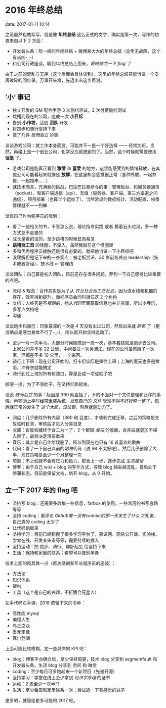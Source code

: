 # 2016 年终总结
date: 2017-01-11 10:14

之前虽然也瞎写写，但是像 **年终总结** 这么正式的文字，确实是第一次，写作的初衷来自以下 2 方面：

- 开发者头条：阮一峰的年终终结 + 微博某大大的年终总结（全年无故障，这个有点凶-_-）
- 和公司行政座谈，聊到年终总结上面来，*是时候立一下 flag 了*

由于之前的混乱与无序（这个后面会具体谈到），这里的年终总结只能当做一个支离破碎的回忆录。万事开头难，先迈出去这步再说。

## ’小‘ 事记

- 独立开发的 GM 配合手游 3 次删档测试，2 次付费删档测试
- 跳槽到现在的公司，达成一次 **小目标**
- 告别 **小作坊**，适应 **团队** 开发
- 将跑步和骑行坚持下来
- 做了几件 *破而后立* 的事

谈谈游戏公司：就工作本身而言，可能并不一是一个好选择 —— 经常加班。当然，再碰上是一个创业公司，化学反应就更剧烈了。当然，这个时候就需要使用 **但是** 了。

- 游戏公司是能真正看到 **激情** 和 **喜爱** 的地方，这里能感受到的情绪释放，在其他公司可能看起来就像是 **放肆**，在这里却会感觉很正常（各种外放、一起熬夜、一起撸串……）
- 就技术而言，充满新的挑战，巴拉巴拉我参与的事：管理后台、和服务器通信（socket）、和客户端通信（api）、充值（服务器、客户端、第三方渠道之间通信）、项目部署（也算半个运维了），当然常规的数据统计、活动配置、权限管理就不一一列举

谈谈自己作为程序员的规划：

- 看了一些相关的书，不管怎么说，理论指导实践 或者 摸着石头过河，多一种方式总不会错的
- 成长是看的见的，至少跳槽的时候显而易见
- **跳槽涨工资** 的怪圈，不深入，虽然我就在这个怪圈里
- 多和优秀程序员接触还是很有必要的，就把他当做一下小目标吧
- 没理解但是记下来的一些观点：被老板赏识、30 岁前培养出 leadership（技术或者管理）、技术线 or 管理线

谈谈团队：自己算是初入团队，目前还存在很多问题，罗列一下自己感觉比较重要的点吧。

- 流程 & 规范：合作其实是为了从 *农业社会到工业社会*，因为流水线和机器的存在，效率得到提升，而程序员会同时担任这 2 个角色
- 文档：人终究是不*精确*的，想从*代码*里面获取信息也并非易事，所以少埋坑，多写点文档吧
- 沟通

谈谈跑步和骑行：印象最深的一次是 4 天没有出过公司，然后出来就 *醉氧* 了（更准确点是感觉身体不行了-_-），所以就开始坚持运动了。

- 至少一月一次半马，大部分时候能做到一周一次，基本套路就是跑步去公司。上家公司差不多 22 公里，中间要过一次黄浦江。现在的公司虽然搬了一次家，但都差不多 10 公里，一个来回。
- 骑行上下班：现在公司开始的，打卡但实际是弹性上班；上海的雨天也多是微雨，冲锋衣就能搞定
- 骑行到过上海的所有轮渡口，算是达成一项成就了吧

顺便一提，为了不涨肚子，在坚持仰卧起坐。

谈谈 *破而后立* 的事：起因是 360 网盘挂了，不的不面对一个文件整理和迁移的事情。再辅助上平时经常重装系统，发现自己的 *文件* 管理不得不好好整一整了，然后就正常的发生了 *这个太乱，没法整*，然后就是动刀了。

- 网盘：几乎删除所有内容（360 和 百度），才顺利完成迁移，之后的策略是先放临时目录，审核后才进入分类目录
- 收藏：百度收藏终于合二为一了，2 个都很 *混沌* 的收藏，合并后就更加不堪入目了，最后决定清空重来
- 音乐：其实是自己作给误删了，所以到现在也只有 16 首喜欢的歌曲
- 代码：看了一下自己以前的*幼稚*代码（说 SB 不太好吧），然后几乎删除了大半，现在策略是至少一个月整理一次
- 项目：不上线就不会有压力和动力，配合上一步，逐步完成 *生态建设*
- 博客：由于自己 wiki + blog 的写作方式，导致 blog 越来越混乱，最后处于停滞状态。目前是保留文档，新开 blog，从 0 开始。

## 立一下 2017 年的 flag 吧

- 坚持写 blog：还需要多收集一些信息，farbox 的使用，一些常用的书写套路等等
- 坚持 coding：看评论 *Github唯一没有commit的那一天发生了什么* 才知道，自己真的 coding 太少了
- 让代码跑起来
- 坚持学习：目前已经积攒了很多学习平台了，慕课网、网易公开课、实验楼、学堂在线、开发者头条等等，需要持续的投入
- 坚持运动：把 跑步、骑行、仰卧起坐 给坚持下来
- 生活：保持和家里的联系；希望可以告别单身

技术上面的再具体一点（再次感谢和年长程序员的座谈）：

- 方法论
- 知识体系
- 架构
- 工具（这个是自己的兴趣，不折腾会死星人）

左手代码右手诗，2016 遗留下来的书单：

- 高性能 mysql
- 编程人生
- 乌合之众
- 墨菲定律
- 瓦尔登湖

上面可能比较模糊，定一些具体的 KPI 吧：

- blog：博客平台确立后，至少保持周更，技术 blog 分享到 segmentfault 和 开发者头条，生活 blog 分享到 空间 和 微信
- coding：至少每月可多跑起来一个新项目（先谢开源）
- 坚持学习：学堂在线上至少拿到 *经济学原理* 的证书
- 运动：2 周至少一次半马
- 生活：至少每周和家里联系一次；尝试追一下有感觉的妹子

更多的，就留给更多可能的 2017 吧。

